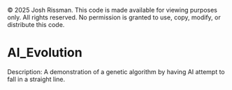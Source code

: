 © 2025 Josh Rissman. This code is made available for viewing purposes only. All rights reserved. No permission is granted to use, copy, modify, or distribute this code.

# AI_Evolution
Description: A demonstration of a genetic algorithm by having AI attempt to fall in a straight line.
